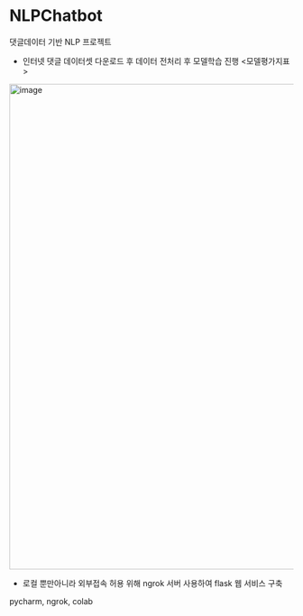# NLPChatbot

댓글데이터 기반 NLP 프로젝트

- 인터넷 댓글 데이터셋 다운로드 후 데이터 전처리 후 모델학습 진행
<모델평가지표>
<img width="860" alt="image" src="https://user-images.githubusercontent.com/73158757/203311105-9434dd10-347c-4d2b-b1d1-f02bf961c5dc.png">


- 로컬 뿐만아니라 외부접속 허용 위해 ngrok 서버 사용하여 flask 웹 서비스 구축


pycharm, ngrok, colab 
